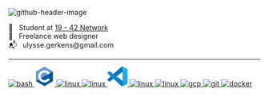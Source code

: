 ![github-header-image](https://github.com/ulyssegerkens/ulyssegerkens/assets/99326326/b75b6618-a784-4966-bae5-02b9911500bf)
<p>
👾 &nbsp;&nbsp;Student at <a href="https://campus19.be/">19 - 42 Network</a></br>
📡 &nbsp;&nbsp;Freelance web designer</br>
📬 &nbsp;&nbsp;ulysse.gerkens@gmail.com
</p>


---
<p>
  <a href="https://www.gnu.org/software/bash/" target="_blank"> <img src="https://www.vectorlogo.zone/logos/gnu_bash/gnu_bash-icon.svg" alt="bash" width="40" height="40"/> </a> 
  <a href="https://www.cprogramming.com/" target="_blank"> <img src="https://raw.githubusercontent.com/devicons/devicon/master/icons/c/c-original.svg" alt="c" width="40" height="40"/> </a> 
  <a href="https://html.spec.whatwg.org/" target="_blank"> <img src="https://upload.wikimedia.org/wikipedia/commons/thumb/3/38/HTML5_Badge.svg/2048px-HTML5_Badge.svg.png" alt="linux" width="40" height="40"/> </a>
    <a href="https://www.w3.org/TR/CSS/" target="_blank"> <img src="https://upload.wikimedia.org/wikipedia/commons/thumb/6/62/CSS3_logo.svg/800px-CSS3_logo.svg.png" alt="linux" width="40" height="40"/> </a> 
  <a href="https://code.visualstudio.com/" target="_blank"> <img src="https://raw.githubusercontent.com/devicons/devicon/1119b9f84c0290e0f0b38982099a2bd027a48bf1/icons/vscode/vscode-original.svg" alt="linux" width="40" height="40"/> </a> 
  <a href="https://webflow.com/" target="_blank"> <img src="https://cdn.icon-icons.com/icons2/2699/PNG/512/webflow_logo_icon_169218.png" alt="linux" width="40" height="40"/> </a> 
  <a href="https://www.shopify.com" target="_blank"> <img src="https://cdn.worldvectorlogo.com/logos/shopify.svg" alt="linux" width="40" height="40"/> </a> 
  <a href="https://www.adobe.com/be_en/products/photoshop.html" target="_blank"> <img src="https://upload.wikimedia.org/wikipedia/commons/thumb/a/af/Adobe_Photoshop_CC_icon.svg/640px-Adobe_Photoshop_CC_icon.svg.png" alt="gcp" width="40" height="40"/> </a> 
  <a href="https://www.adobe.com/be_en/products/photoshop-lightroom-classic.html" target="_blank"> <img src="https://www.adobe.com/content/dam/acom/one-console/icons_rebrand/lrc_appicon.svg" alt="git" width="40" height="40"/> </a> 
  <a href="https://www.notion.so/" target="_blank"> <img src="https://upload.wikimedia.org/wikipedia/commons/4/45/Notion_app_logo.png" alt="docker" width="40" height="40"/> </a> 
</p>
